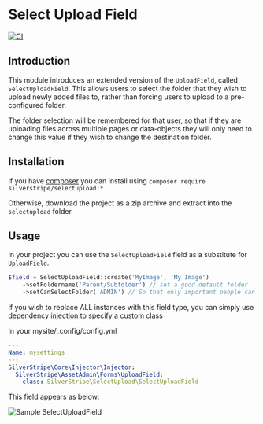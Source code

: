 # Select Upload Field

[![CI](https://github.com/silverstripe/silverstripe-selectupload/actions/workflows/ci.yml/badge.svg)](https://github.com/silverstripe/silverstripe-selectupload/actions/workflows/ci.yml)

## Introduction

This module introduces an extended version of the `UploadField`, called `SelectUploadField`.
This allows users to select the folder that they wish to upload newly added files to,
rather than forcing users to upload to a pre-configured folder.

The folder selection will be remembered for that user, so that if they are uploading files
across multiple pages or data-objects they will only need to change this value if they wish to
change the destination folder.

## Installation

If you have [composer](https://getcomposer.org/) you can install using `composer require silverstripe/selectupload:*`

Otherwise, download the project as a zip archive and extract into the `selectupload` folder.

## Usage

In your project you can use the `SelectUploadField` field as a substitute for `UploadField`.

```php
$field = SelectUploadField::create('MyImage', 'My Image')
	->setFoldername('Parent/Subfolder') // set a good default folder
	->setCanSelectFolder('ADMIN') // So that only important people can select any folder
```

If you wish to replace ALL instances with this field type, you can simply use dependency injection
to specify a custom class

In your mysite/_config/config.yml

```yml
---
Name: mysettings
---
SilverStripe\Core\Injector\Injector:
  SilverStripe\AssetAdmin\Forms\UploadField:
    class: SilverStripe\SelectUpload\SelectUploadField
```

This field appears as below:

![Sample SelectUploadField](docs/en/_images/SelectUpload.png)
